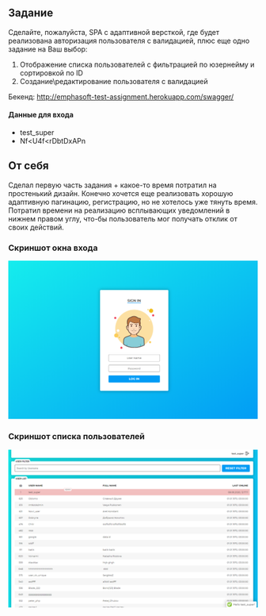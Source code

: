 ## Задание

Сделайте, пожалуйста, SPA с адаптивной версткой, где будет реализована авторизация пользователя с валидацией, плюс еще одно задание на Ваш выбор:
1. Отображение списка пользователей с фильтрацией по юзернейму и сортировкой по ID
2. Создание\редактирование пользователя с валидацией

Бекенд: http://emphasoft-test-assignment.herokuapp.com/swagger/

#### Данные для входа
- test_super
- Nf<U4f<rDbtDxAPn

## От себя
Сделал первую часть задания + какое-то время потратил на простенький дизайн. Конечно хочется еще реализовать хорошую адаптивную пагинацию, регистрацию, но не хотелось уже тянуть время. Потратил времени на реализацию всплывающих уведомлений в нижнем правом углу, что-бы пользователь мог получать отклик от своих действий.

### Скриншот окна входа

![](screen\login.png)

### Скриншот списка пользователей

![](screen\list.png)